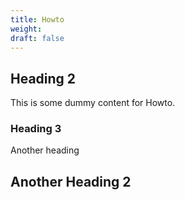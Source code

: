 ```yaml
---
title: Howto
weight: 
draft: false
---
```


## Heading 2

This is some dummy content for Howto.

### Heading 3

Another heading

## Another Heading 2

